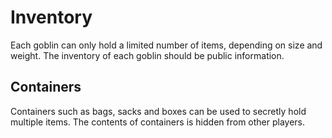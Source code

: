 # Inventory

Each goblin can only hold a limited number of items, depending on size and weight.
The inventory of each goblin should be public information.

## Containers

Containers such as bags, sacks and boxes can be used to secretly hold multiple items.
The contents of containers is hidden from other players.
